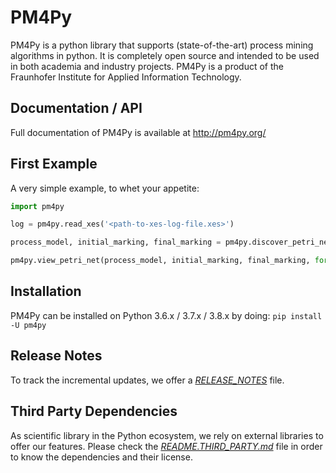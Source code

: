 # PM4Py
PM4Py is a python library that supports (state-of-the-art) process mining algorithms in python. 
It is completely open source and intended to be used in both academia and industry projects.
PM4Py is a product of the Fraunhofer Institute for Applied Information Technology.

## Documentation / API
Full documentation of PM4Py is available at http://pm4py.org/

## First Example
A very simple example, to whet your appetite:

```python
import pm4py

log = pm4py.read_xes('<path-to-xes-log-file.xes>')

process_model, initial_marking, final_marking = pm4py.discover_petri_net_inductive(log)

pm4py.view_petri_net(process_model, initial_marking, final_marking, format="svg")
```

## Installation
PM4Py can be installed on Python 3.6.x / 3.7.x / 3.8.x by doing:
`pip install -U pm4py`

## Release Notes
To track the incremental updates, we offer a [*RELEASE_NOTES*](https://github.com/pm4py/pm4py-core/blob/release/RELEASE_NOTES) file.

## Third Party Dependencies
As scientific library in the Python ecosystem, we rely on external libraries to offer our features.
Please check the [*README.THIRD_PARTY.md*](https://github.com/pm4py/pm4py-core/blob/release/README.THIRD_PARTY.md) file in order to know the dependencies and their license.

